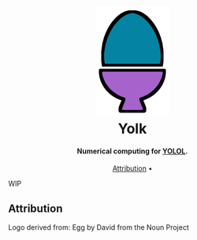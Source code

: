 <h1 align="center">
    <br>
    <img src="https://raw.githubusercontent.com/averycrespi/yolk/master/resources/yolk.png" width="150"</img>
    <br>
    Yolk
    <br>
</h1>

<h4 align="center">Numerical computing for <a href="https://wiki.starbasegame.com/index.php/YOLOL">YOLOL</a>.</h4>

<p align="center">
    <a href="#attribution">Attribution</a> •
</p>

WIP

## Attribution

Logo derived from: Egg by David from the Noun Project
